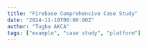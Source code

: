 ```yaml
---
title: "Firebase Comprehensive Case Study"
date: "2024-11-10T00:00:00Z" 
author: "Tugba AKCA"
tags: ["example", "case study", "platform"]
---
```

